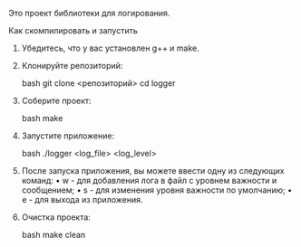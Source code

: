 Это проект библиотеки для логирования.

Как скомпилировать и запустить

1.  Убедитесь, что у вас установлен g++ и make.
2.  Клонируйте репозиторий:

    bash
    git clone <репозиторий>
    cd logger

3. Соберите проект:

    bash
    make

4. Запустите приложение:

    bash
    ./logger <log_file> <log_level>

5. После запуска приложения, вы можете ввести одну из следующих команд:
   • w - для добавления лога в файл с уровнем важности и сообщением;
   • s - для изменения уровня важности по умолчанию;
   • e - для выхода из приложения.

6. Очистка проекта:

    bash
    make clean